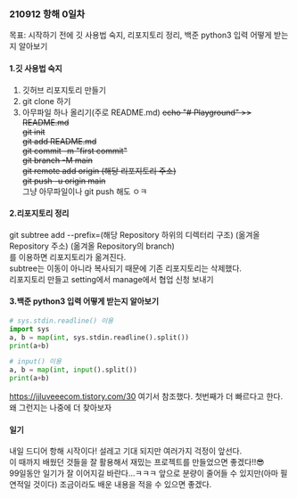 ### 210912 항해 0일차
목표: 시작하기 전에 깃 사용법 숙지, 리포지토리 정리, 백준 python3 입력 어떻게 받는지 알아보기

#### 1.깃 사용법 숙지
1) 깃허브 리포지토리 만들기
2) git clone 하기
3) 아무파일 하나 올리기(주로 README.md)
~~echo "# Playground" >> README.md  
git init  
git add README.md  
git commit -m "first commit"  
git branch -M main  
git remote add origin (해당 리포지토리 주소)  
git push -u origin main~~  
그냥 아무파일이나 git push 해도 ㅇㅋ


#### 2.리포지토리 정리
git subtree add --prefix=(해당 Repository 하위의 디렉터리 구조) (옮겨올 Repository 주소) (옮겨올 Repository의 branch)  
를 이용하면 리포지토리가 옮겨진다.  
subtree는 이동이 아니라 복사되기 때문에 기존 리포지토리는 삭제했다.  
리포지토리 만들고 setting에서 manage에서 협업 신청 보내기  

#### 3.백준 python3 입력 어떻게 받는지 알아보기
```python
# sys.stdin.readline() 이용
import sys
a, b = map(int, sys.stdin.readline().split())
print(a+b)

# input() 이용
a, b = map(int, input().split())
print(a+b) 
```
https://jjluveeecom.tistory.com/30 여기서 참조했다. 첫번째가 더 빠르다고 한다. 왜 그런지는 나중에 더 찾아보자

#### 일기
내일 드디어 항해 시작이다! 설레고 기대 되지만 여러가지 걱정이 앞선다.  
이 때까지 배웠던 것들을 잘 활용해서 재밌는 프로젝트를 만들었으면 좋겠다!!😎  
99일동안 일기가 잘 이어지길 바란다...ㅋㅋㅋ 앞으로 분량이 줄어들 수 있지만(아마 필연적일 것이다) 조금이라도 배운 내용을 적을 수 있으면 좋겠다.